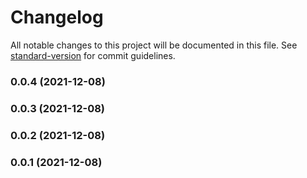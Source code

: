 # Changelog

All notable changes to this project will be documented in this file. See [standard-version](https://github.com/conventional-changelog/standard-version) for commit guidelines.

### 0.0.4 (2021-12-08)

### 0.0.3 (2021-12-08)

### 0.0.2 (2021-12-08)

### 0.0.1 (2021-12-08)
